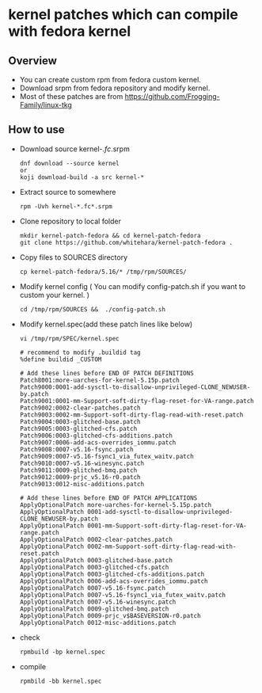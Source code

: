 # kernel patches which can compile with fedora kernel
## Overview
- You can create custom rpm from fedora custom kernel.
- Download srpm from fedora repository and modify kernel.
- Most of these patches are from https://github.com/Frogging-Family/linux-tkg
## How to use
- Download source kernel-*.fc*.srpm

      dnf download --source kernel
      or
      koji download-build -a src kernel-*

- Extract source to somewhere

      rpm -Uvh kernel-*.fc*.srpm

- Clone repository to local folder

      mkdir kernel-patch-fedora && cd kernel-patch-fedora
      git clone https://github.com/whitehara/kernel-patch-fedora .

- Copy files to SOURCES directory

      cp kernel-patch-fedora/5.16/* /tmp/rpm/SOURCES/

- Modify kernel config ( You can modify config-patch.sh if you want to custom your kernel. )

      cd /tmp/rpm/SOURCES &&  ./config-patch.sh

- Modify kernel.spec(add these patch lines like below)

      vi /tmp/rpm/SPEC/kernel.spec

      # recommend to modify .buildid tag
      %define buildid _CUSTOM

      # Add these lines before END OF PATCH DEFINITIONS
      Patch8001:more-uarches-for-kernel-5.15p.patch
      Patch9000:0001-add-sysctl-to-disallow-unprivileged-CLONE_NEWUSER-by.patch
      Patch9001:0001-mm-Support-soft-dirty-flag-reset-for-VA-range.patch
      Patch9002:0002-clear-patches.patch
      Patch9003:0002-mm-Support-soft-dirty-flag-read-with-reset.patch
      Patch9004:0003-glitched-base.patch
      Patch9005:0003-glitched-cfs.patch
      Patch9006:0003-glitched-cfs-additions.patch
      Patch9007:0006-add-acs-overrides_iommu.patch
      Patch9008:0007-v5.16-fsync.patch
      Patch9009:0007-v5.16-fsync1_via_futex_waitv.patch
      Patch9010:0007-v5.16-winesync.patch
      Patch9011:0009-glitched-bmq.patch
      Patch9012:0009-prjc_v5.16-r0.patch
      Patch9013:0012-misc-additions.patch

      # Add these lines before END OF PATCH APPLICATIONS
      ApplyOptionalPatch more-uarches-for-kernel-5.15p.patch
      ApplyOptionalPatch 0001-add-sysctl-to-disallow-unprivileged-CLONE_NEWUSER-by.patch
      ApplyOptionalPatch 0001-mm-Support-soft-dirty-flag-reset-for-VA-range.patch
      ApplyOptionalPatch 0002-clear-patches.patch
      ApplyOptionalPatch 0002-mm-Support-soft-dirty-flag-read-with-reset.patch
      ApplyOptionalPatch 0003-glitched-base.patch
      ApplyOptionalPatch 0003-glitched-cfs.patch
      ApplyOptionalPatch 0003-glitched-cfs-additions.patch
      ApplyOptionalPatch 0006-add-acs-overrides_iommu.patch
      ApplyOptionalPatch 0007-v5.16-fsync.patch
      ApplyOptionalPatch 0007-v5.16-fsync1_via_futex_waitv.patch
      ApplyOptionalPatch 0007-v5.16-winesync.patch
      ApplyOptionalPatch 0009-glitched-bmq.patch
      ApplyOptionalPatch 0009-prjc_v$BASEVERSION-r0.patch
      ApplyOptionalPatch 0012-misc-additions.patch

- check

      rpmbuild -bp kernel.spec

- compile

      rpmbild -bb kernel.spec